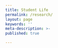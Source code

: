 ```yaml
---
title: Student Life
permalink: /research/
layout: page
keywords: ''
meta-description: >-
published: true 

---
```

## 
